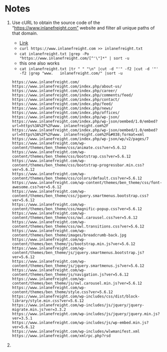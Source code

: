 # Notes

1. Use cURL to obtain the source code of the “https://www.inlanefreight.com” website and filter all unique paths of that domain. 
    - [Link](https://forum.hackthebox.com/t/use-curl-from-your-pwnbox-not-the-target-machine-to-obtain-the-source-code-of-the-https-www-inlanefreight-com-website-and-filter-all-unique-paths-of-that-domain-submit-the-number-of-these-paths-as-the-answer/260723/1)
    - `curl https://www.inlanefreight.com >> inlanefreight.txt`
    - `cat inlanefreight.txt |grep -Po "https://www.inlanefreight.com/[^'\"]*" | sort -u`
    - this one also works
    - `cat inlanefreight.txt |tr " " "\n" |cut -d "'" -f2 |cut -d '"' -f2 |grep "www.   inlanefreight.com/" |sort -u`

    ```
    https://www.inlanefreight.com/
    https://www.inlanefreight.com/index.php/about-us/
    https://www.inlanefreight.com/index.php/career/
    https://www.inlanefreight.com/index.php/comments/feed/
    https://www.inlanefreight.com/index.php/contact/
    https://www.inlanefreight.com/index.php/feed/
    https://www.inlanefreight.com/index.php/news/
    https://www.inlanefreight.com/index.php/offices/
    https://www.inlanefreight.com/index.php/wp-json/
    https://www.inlanefreight.com/index.php/wp-json/oembed/1.0/embed?url=https%3A%2F%2Fwww. inlanefreight.com%2F
    https://www.inlanefreight.com/index.php/wp-json/oembed/1.0/embed?url=https%3A%2F%2Fwww. inlanefreight.com%2F&#038;format=xml
    https://www.inlanefreight.com/index.php/wp-json/wp/v2/pages/7
    https://www.inlanefreight.com/wp-content/themes/ben_theme/css/animate.css?ver=5.6.12
    https://www.inlanefreight.com/wp-content/themes/ben_theme/css/bootstrap.css?ver=5.6.12
    https://www.inlanefreight.com/wp-content/themes/ben_theme/css/bootstrap-progressbar.min.css?    ver=5.6.12
    https://www.inlanefreight.com/wp-content/themes/ben_theme/css/colors/default.css?ver=5.6.12
    https://www.inlanefreight.com/wp-content/themes/ben_theme/css/font-awesome.css?ver=5.6.12
    https://www.inlanefreight.com/wp-content/themes/ben_theme/css/jquery.smartmenus.bootstrap.css?  ver=5.6.12
    https://www.inlanefreight.com/wp-content/themes/ben_theme/css/magnific-popup.css?ver=5.6.12
    https://www.inlanefreight.com/wp-content/themes/ben_theme/css/owl.carousel.css?ver=5.6.12
    https://www.inlanefreight.com/wp-content/themes/ben_theme/css/owl.transitions.css?ver=5.6.12
    https://www.inlanefreight.com/wp-content/themes/ben_theme/images/breadcrumb-back.jpg
    https://www.inlanefreight.com/wp-content/themes/ben_theme/js/bootstrap.min.js?ver=5.6.12
    https://www.inlanefreight.com/wp-content/themes/ben_theme/js/jquery.smartmenus.bootstrap.js?    ver=5.6.12
    https://www.inlanefreight.com/wp-content/themes/ben_theme/js/jquery.smartmenus.js?ver=5.6.12
    https://www.inlanefreight.com/wp-content/themes/ben_theme/js/navigation.js?ver=5.6.12
    https://www.inlanefreight.com/wp-content/themes/ben_theme/js/owl.carousel.min.js?ver=5.6.12
    https://www.inlanefreight.com/wp-content/themes/ben_theme/style.css?ver=5.6.12
    https://www.inlanefreight.com/wp-includes/css/dist/block-library/style.min.css?ver=5.6.12
    https://www.inlanefreight.com/wp-includes/js/jquery/jquery-migrate.min.js?ver=3.3.2
    https://www.inlanefreight.com/wp-includes/js/jquery/jquery.min.js?ver=3.5.1
    https://www.inlanefreight.com/wp-includes/js/wp-embed.min.js?ver=5.6.12
    https://www.inlanefreight.com/wp-includes/wlwmanifest.xml
    https://www.inlanefreight.com/xmlrpc.php?rsd
    ```

2. 
